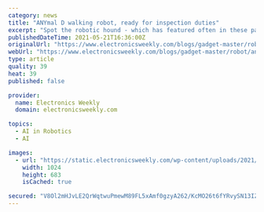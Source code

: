 ```yaml
---
category: news
title: "ANYmal D walking robot, ready for inspection duties"
excerpt: "Spot the robotic hound - which has featured often in these parts - has an updated rival: the ANYmal D walking robot. It's been around for a few years, but"
publishedDateTime: 2021-05-21T16:36:00Z
originalUrl: "https://www.electronicsweekly.com/blogs/gadget-master/robot/anymal-d-walking-robot-ready-inspection-duties-2021-05/"
webUrl: "https://www.electronicsweekly.com/blogs/gadget-master/robot/anymal-d-walking-robot-ready-inspection-duties-2021-05/"
type: article
quality: 39
heat: 39
published: false

provider:
  name: Electronics Weekly
  domain: electronicsweekly.com

topics:
  - AI in Robotics
  - AI

images:
  - url: "https://static.electronicsweekly.com/wp-content/uploads/2021/05/21173435/anymal-robot-performing-inspection-task-scaled-e1618918542121-1024x683.jpg"
    width: 1024
    height: 683
    isCached: true

secured: "V8Ol2mHJvLE2QrWqtwuPmewM89FL5xAmf0gzyA262/KcMO26t6fYRvySN13IZ5850OAFX4jt87Vp8nZFEK/a1t2DsfBACG3/hF2xV0qLEAANC50PCH5LScc4g1WDwOWG/TBHAIZrOzUky2Q8vOUZ7K10ZbpxrgKG1Zdjba0WPIUtsi2ZfGG88v3NPxlYhBD3uf4LW+AKKbsXDerQJnVDIa7xynAjEEBHXtxpjgF4PrBON83xpki+u+2FP1rDvoQxDEKGzU63DWnxdaWa5Ls3mEi6DhjglJAUBxJx+efMCz/ig9sv3+ekBw8isRiagH39hSnYXStWl793rj1nV8WI5iUlR4o7tONyTh0BHrJwXdQ=;Esp6Xg24rN5C4187xV1w9A=="
---
```


